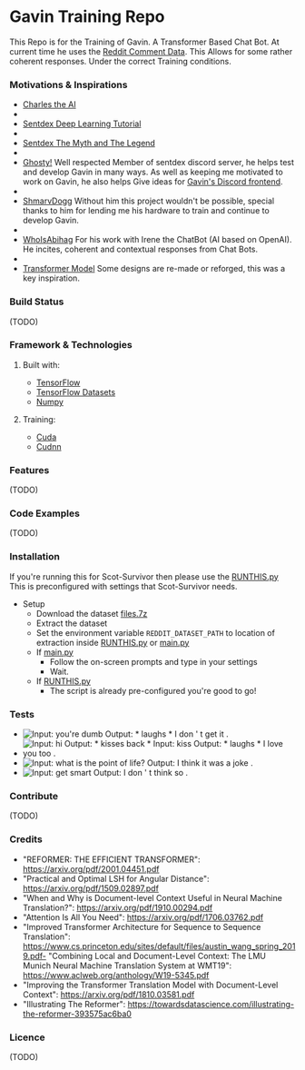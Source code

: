# Gavin Training Repo
This Repo is for the Training of Gavin. A Transformer Based Chat Bot. 
At current time he uses the 
[Reddit Comment Data](https://www.reddit.com/r/datasets/comments/3bxlg7/i_have_every_publicly_available_reddit_comment/).
This Allows for some rather coherent responses. Under the correct Training conditions. 

### Motivations & Inspirations
- [Charles the AI](https://twitter.com/charles_the_ai?lang=en)
-
- [Sentdex Deep Learning Tutorial](https://pythonprogramming.net/chatbot-deep-learning-python-tensorflow/)
-
- [Sentdex The Myth and The Legend](https://github.com/Sentdex)
-
- [Ghosty!](https://github.com/TheNitpickyCloud) Well respected Member of sentdex discord server,
  he helps test and develop Gavin in many ways. As well as keeping me motivated to work on Gavin,
  he also helps Give ideas for [Gavin's Discord frontend](https://github.com/Scot-Survivor/GavinDiscordFrontEnd).
-
- [ShmarvDogg](https://github.com/Shmarvadon) Without him this project wouldn't be possible, 
special thanks to him for lending me his hardware to train and continue to develop Gavin.
-
- [WhoIsAbihag](https://github.com/WhoIsAbishag) For his work with Irene the ChatBot 
  (AI based on OpenAI). He incites, coherent and contextual responses from Chat Bots.
-
- [Transformer Model](https://blog.tensorflow.org/2019/05/transformer-chatbot-tutorial-with-tensorflow-2.html) Some designs 
are re-made or reforged, this was a key inspiration.
  
### Build Status
(TODO)

### Framework & Technologies
1. Built with:
   - [TensorFlow](https://github.com/tensorflow/tensorflow)
   - [TensorFlow Datasets](https://github.com/tensorflow/datasets)
   - [Numpy](https://github.com/numpy/numpy)
    
2. Training:
   - [Cuda](https://developer.nvidia.com/cuda-zone)
   - [Cudnn](https://developer.nvidia.com/cudnn)
    
### Features
(TODO)

### Code Examples
(TODO)

### Installation
If you're running this for Scot-Survivor then please use the [RUNTHIS.py](https://github.com/Scot-Survivor/GavinTraining/blob/master/RUNTHIS.py)
This is preconfigured with settings that Scot-Survivor needs. 
- Setup
  - Download the dataset [files.7z](https://drive.google.com/drive/folders/1GDlTigX4x-H4F7SSqg3QPf3A-byJ9N-v?usp=sharing)
  - Extract the dataset
  - Set the environment variable `REDDIT_DATASET_PATH` to location of extraction inside [RUNTHIS.py](https://github.com/Scot-Survivor/GavinTraining/blob/master/RUNTHIS.py) or [main.py](https://github.com/Scot-Survivor/GavinTraining/blob/master/main.py)
  - If [main.py](https://github.com/Scot-Survivor/GavinTraining/blob/master/main.py)
    - Follow the on-screen prompts and type in your settings
    - Wait.
  - If [RUNTHIS.py](https://github.com/Scot-Survivor/GavinTraining/blob/master/RUNTHIS.py)
    - The script is already pre-configured you're good to go! 
    

### Tests
- ![Input: you're dumb Output: * laughs * I don ' t get it .](https://github.com/Scot-Survivor/GavinTraining/blob/master/funny-responses/image1.PNG?raw=true)
- ![Input: hi Output: * kisses back * Input: kiss Output: * laughs * I love you too .](https://github.com/Scot-Survivor/GavinTraining/blob/master/funny-responses/image2.png?raw=true)
- ![Input: what is the point of life? Output: I think it was a joke .](https://github.com/Scot-Survivor/GavinTraining/blob/master/funny-responses/image3.png?raw=true)
- ![Input: get smart Output: I don ' t think so .](https://github.com/Scot-Survivor/GavinTraining/blob/master/funny-responses/image4.png?raw=true)


### Contribute
(TODO)

### Credits
- "REFORMER: THE EFFICIENT TRANSFORMER": https://arxiv.org/pdf/2001.04451.pdf
- "Practical and Optimal LSH for Angular Distance": https://arxiv.org/pdf/1509.02897.pdf
- "When and Why is Document-level Context Useful in Neural Machine Translation?": https://arxiv.org/pdf/1910.00294.pdf
- "Attention Is All You Need": https://arxiv.org/pdf/1706.03762.pdf
- "Improved Transformer Architecture for Sequence to Sequence Translation": https://www.cs.princeton.edu/sites/default/files/austin_wang_spring_2019.pdf- "Combining Local and Document-Level Context: The LMU Munich Neural Machine Translation System at WMT19": https://www.aclweb.org/anthology/W19-5345.pdf
- "Improving the Transformer Translation Model with Document-Level Context": https://arxiv.org/pdf/1810.03581.pdf
- "Illustrating The Reformer": https://towardsdatascience.com/illustrating-the-reformer-393575ac6ba0

### Licence
(TODO)